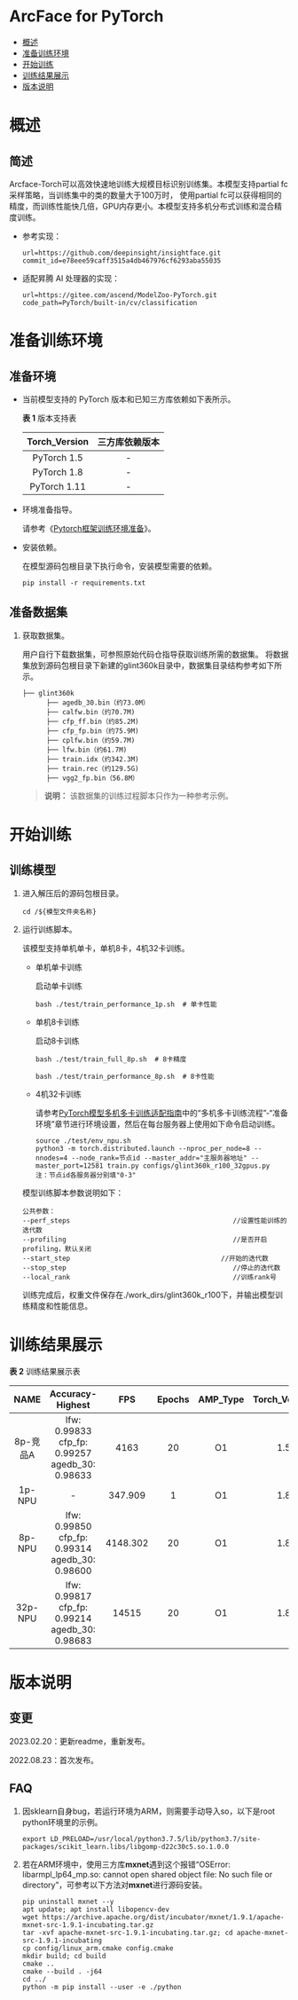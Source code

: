 # ArcFace for PyTorch

-   [概述](概述.md)
-   [准备训练环境](准备训练环境.md)
-   [开始训练](开始训练.md)
-   [训练结果展示](训练结果展示.md)
-   [版本说明](版本说明.md)


# 概述

## 简述

Arcface-Torch可以高效快速地训练大规模目标识别训练集。本模型支持partial fc采样策略，当训练集中的类的数量大于100万时， 使用partial fc可以获得相同的精度，而训练性能快几倍，GPU内存更小。本模型支持多机分布式训练和混合精度训练。 

- 参考实现：

  ```
  url=https://github.com/deepinsight/insightface.git
  commit_id=e78eee59caff3515a4db467976cf6293aba55035
  ```
  
- 适配昇腾 AI 处理器的实现：

  ```
  url=https://gitee.com/ascend/ModelZoo-PyTorch.git
  code_path=PyTorch/built-in/cv/classification
  ```

# 准备训练环境

## 准备环境

- 当前模型支持的 PyTorch 版本和已知三方库依赖如下表所示。

  **表 1**  版本支持表

  | Torch_Version      | 三方库依赖版本                                 |
  | :--------: | :----------------------------------------------------------: |
  | PyTorch 1.5 | - |
  | PyTorch 1.8 | - |
  | PyTorch 1.11   | - |

- 环境准备指导。

  请参考《[Pytorch框架训练环境准备](https://www.hiascend.com/document/detail/zh/ModelZoo/pytorchframework/ptes)》。
  
- 安装依赖。

  在模型源码包根目录下执行命令，安装模型需要的依赖。
  ```
  pip install -r requirements.txt
  ```


## 准备数据集

1. 获取数据集。

   用户自行下载数据集，可参照原始代码仓指导获取训练所需的数据集。
   将数据集放到源码包根目录下新建的glint360k目录中，数据集目录结构参考如下所示。

   ```
   ├── glint360k
         ├── agedb_30.bin（约73.0M）               
         ├── calfw.bin（约70.7M)
         ├── cfp_ff.bin（约85.2M)
         ├── cfp_fp.bin（约75.9M)
         ├── cplfw.bin（约59.7M)
         ├── lfw.bin（约61.7M)
         ├── train.idx（约342.3M)
         ├── train.rec（约129.5G)
         ├── vgg2_fp.bin（56.8M）
   ```
   > **说明：** 
   >该数据集的训练过程脚本只作为一种参考示例。


# 开始训练

## 训练模型

1. 进入解压后的源码包根目录。

   ```
   cd /${模型文件夹名称} 
   ```

2. 运行训练脚本。

   该模型支持单机单卡，单机8卡，4机32卡训练。

   - 单机单卡训练

     启动单卡训练

     ```
     bash ./test/train_performance_1p.sh  # 单卡性能
     ```

   - 单机8卡训练

     启动8卡训练

     ```
     bash ./test/train_full_8p.sh  # 8卡精度
     
     bash ./test/train_performance_8p.sh  # 8卡性能
     ```

   - 4机32卡训练

     请参考[PyTorch模型多机多卡训练适配指南](https://gitee.com/ascend/pytorch/blob/v1.8.1-3.0.rc2/docs/zh/PyTorch%E6%A8%A1%E5%9E%8B%E5%A4%9A%E6%9C%BA%E5%A4%9A%E5%8D%A1%E8%AE%AD%E7%BB%83%E9%80%82%E9%85%8D%E6%8C%87%E5%8D%97.md)中的“多机多卡训练流程”-“准备环境”章节进行环境设置，然后在每台服务器上使用如下命令启动训练。

     ```
     source ./test/env_npu.sh
     python3 -m torch.distributed.launch --nproc_per_node=8 --nnodes=4 --node_rank=节点id --master_addr="主服务器地址" --master_port=12581 train.py configs/glint360k_r100_32gpus.py
     注：节点id各服务器分别填"0-3"
     ```
   
   模型训练脚本参数说明如下：
   
   ```
   公共参数：
   --perf_steps                                         //设置性能训练的迭代数
   --profiling                                          //是否开启profiling，默认关闭
   --start_step	                                     //开始的迭代数
   --stop_step                                          //停止的迭代数
   --local_rank                                         //训练rank号
   ```
   
   训练完成后，权重文件保存在./work_dirs/glint360k_r100下，并输出模型训练精度和性能信息。


# 训练结果展示

**表 2**  训练结果展示表

| NAME     | Accuracy-Highest |  FPS | Epochs | AMP_Type | Torch_Version |
| :-----:  | :---:  | :--: | :------: | :------: | :------: |
| 8p-竞品A  | lfw: 0.99833 cfp_fp: 0.99257 agedb_30: 0.98633 | 4163 | 20 |       O1 |    1.5 |
| 1p-NPU | - | 347.909 | 1 | O1 | 1.8 |
| 8p-NPU   | lfw: 0.99850 cfp_fp: 0.99314 agedb_30: 0.98600 | 4148.302 | 20 |       O1 |    1.8 |
| 32p-NPU | lfw: 0.99817 cfp_fp: 0.99214 agedb_30: 0.98683 | 14515 | 20 | O1 | 1.8 |


# 版本说明

## 变更

2023.02.20：更新readme，重新发布。

2022.08.23：首次发布。

## FAQ

1. 因sklearn自身bug，若运行环境为ARM，则需要手动导入so，以下是root python环境里的示例。

   ```
   export LD_PRELOAD=/usr/local/python3.7.5/lib/python3.7/site-packages/scikit_learn.libs/libgomp-d22c30c5.so.1.0.0
   ```

2. 若在ARM环境中，使用三方库**mxnet**遇到这个报错“OSError: libarmpl_lp64_mp.so: cannot open shared object file: No such file or directory”，可参考以下方法对**mxnet**进行源码安装。

   ```
   pip uninstall mxnet --y
   apt update; apt install libopencv-dev
   wget https://archive.apache.org/dist/incubator/mxnet/1.9.1/apache-mxnet-src-1.9.1-incubating.tar.gz 
   tar -xvf apache-mxnet-src-1.9.1-incubating.tar.gz; cd apache-mxnet-src-1.9.1-incubating
   cp config/linux_arm.cmake config.cmake
   mkdir build; cd build
   cmake ..
   cmake --build . -j64
   cd ../
   python -m pip install --user -e ./python
   ```